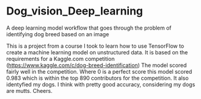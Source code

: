 # Dog_vision_Deep_learning
A deep learning model workflow that goes through the problem of identifying dog breed based on an image

This is a project from a course I took to learn how to use TensorFlow to create a machine learning model on unstructured data.
It is based on the requirements for a Kaggle.com competition (https://www.kaggle.com/c/dog-breed-identification)
The model scored fairly well in the competition. Where 0 is a perfect score this model scored 0.983 which is within the top 890 contributors for the competition.
It also identyfied my dogs. I think with pretty good accuracy, considering my dogs are mutts.
Cheers.
